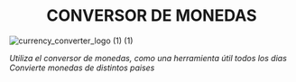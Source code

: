 <h1 align="center"> CONVERSOR DE MONEDAS </h1>

![currency_converter_logo (1) (1)](https://github.com/user-attachments/assets/eacede8c-45ec-4b11-a729-6860ff9629b5)

<em> Utiliza el conversor de monedas, como una herramienta útil todos los dias </em>
<em> Convierte monedas de distintos paises </em>
